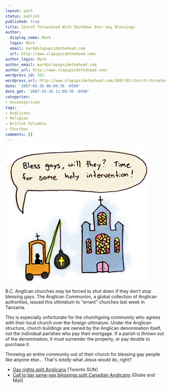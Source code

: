 ```yaml
---
layout: post
status: publish
published: true
title: Church Threatened With Shutdown Over Gay Blessings
author:
  display_name: Mark
  login: Mark
  email: mark@slapupsidethehead.com
  url: http://www.slapupsidethehead.com/
author_login: Mark
author_email: mark@slapupsidethehead.com
author_url: http://www.slapupsidethehead.com/
wordpress_id: 343
wordpress_url: http://www.slapupsidethehead.com/2007/02/church-threatened-shutdown/
date: '2007-02-26 06:00:36 -0500'
date_gmt: '2007-02-26 11:00:36 -0500'
categories:
- Uncategorized
tags:
- Anglicans
- Religion
- British Columbia
- Churches
comments: []
---
```

![Anglican Church](/wp-content/media/2007/02/church-shut-down.jpg)

B.C. Anglican churches may be forced to shut down if they don't stop blessing gays. The Anglican Communion, a global collection of Anglican authorities, issued this ultimatum to "errant" churches last week in Tanzania.

This is especially unfortunate for the churchgoing community who agrees with their local church over the foreign ultimatum. Under the Anglican structure, church buildings are owned by the Anglican denomination itself, not the individual parishes who pay their mortgage. If a parish is thrown out of the denomination, it must surrender the property, or pay double to purchase it.

Throwing an entire community out of their church for blessing gay people like anyone else... That's _totally_ what Jesus would do, right?

- [Gay rights split Anglicans](http://torontosun.com/Lifestyle/2007/02/25/3664506-sun.html) [Toronto SUN]
- [Call to bar same-sex blessings split Canadian Anglicans](http://www.canada.com/nationalpost/news/story.html?id=e562007f-cc3c-470c-82d1-a1e483bc1de7&k=22399&p=2) [Globe and Mail]
